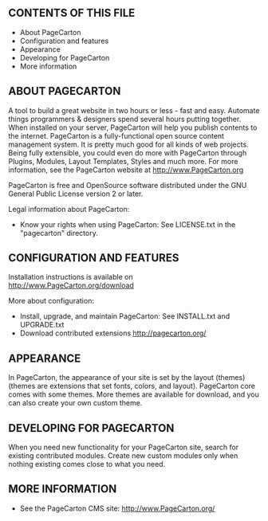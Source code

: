 CONTENTS OF THIS FILE
---------------------

 * About PageCarton
 * Configuration and features
 * Appearance
 * Developing for PageCarton
 * More information

ABOUT PAGECARTON
------------
A tool to build a great website in two hours or less - fast and easy. Automate things programmers & designers spend several hours putting together. When installed on your server, PageCarton will help you publish contents to the internet. PageCarton is a fully-functional open source content management system. It is pretty much good for all kinds of web projects. Being fully extensible, you could even do more with PageCarton through Plugins, Modules, Layout Templates, Styles and much more. For more information, see the PageCarton website at http://www.PageCarton.org

PageCarton is free and OpenSource software distributed under the GNU General Public License version 2 or later.

Legal information about PageCarton:
 * Know your rights when using PageCarton:
   See LICENSE.txt in the "pagecarton" directory.  

   
   
   
CONFIGURATION AND FEATURES
--------------------------

Installation instructions is available on http://www.PageCarton.org/download

More about configuration:
 * Install, upgrade, and maintain PageCarton:
   See INSTALL.txt and UPGRADE.txt
 * Download contributed extensions 
   http://pagecarton.org/


APPEARANCE
----------

In PageCarton, the appearance of your site is set by the layout (themes) (themes are
extensions that set fonts, colors, and layout). PageCarton core comes with some
themes. More themes are available for download, and you can also create your own
custom theme.


DEVELOPING FOR PAGECARTON
---------------------

When you need new functionality for your PageCarton site, search for existing
contributed modules. Create new custom modules only when nothing existing 
comes close to what you need.

MORE INFORMATION
----------------

 * See the PageCarton CMS site:
   http://www.PageCarton.org/
